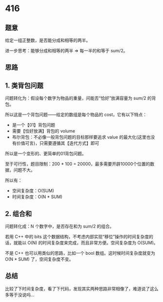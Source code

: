 # 416

## 题意

给定一组正整数，是否能分成和相等的两半。

进一步思考：能够分成和相等的两半 => 每一半的和等于 sum/2。

## 思路

## 1. 类背包问题

问题转化为：假设每个数字为物品的重量，问能否“恰好”放满容量为 sum/2 的背包。

所以这是一个背包问题——给定的数组是每个物品的 cost，它有以下特点：

- 是一个【01】背包问题
- 需要【恰好放满】背包的 volume
- 布尔背包：不必像一般背包问题的目标那样要追求 value 的最大化(这里也没有价值可言)，只需要遵循其【迭代方式】即可

所以是一个变形的、更简单的01背包问题。

至于可行性，题目限制：200 * 100 = 20000，最多需要开辟10000个位置的数据，问题不大。

所以有：

- 空间复杂度：O(SUM)
- 时间复杂度：O(N * SUM)

## 2. 组合和

问题转化成：N 个数字中，是否存在和为 sum/2 的组合。

若用 C++ 中的 bits 这个数据结构，不考虑内部实现“移位”操作的时间复杂度的话，就能以 O(N) 的时间复杂度来完成，而且非常方便。空间复杂度为 O(SUM)。

不是 C++ 也可以用类似的思路，比如一个 bool 数组。这时候时间复杂度就变为 O(N * SUM) 了，空间复杂度不变。

## 总结

比较了下时间复杂度，看了下代码，发现其实两种思路非常相像了，难道说了这么多等于没说吗...
